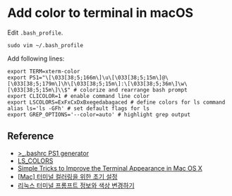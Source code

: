 # Add color to terminal in macOS

Edit `.bash_profile`.
```shell
sudo vim ~/.bash_profile
```

Add following lines:
```shell
export TERM=xterm-color
export PS1="\[\033[38;5;166m\]\u\[\033[38;5;15m\]@\[\033[38;5;179m\]\h\[\033[38;5;15m\]:\[\033[38;5;36m\]\w\[\033[38;5;15m\]\\$" # colorize and rearrange bash prompt
export CLICOLOR=1 # enable command line color
export LSCOLORS=ExFxCxDxBxegedabagaced # define colors for ls command
alias ls='ls -GFh' # set default flags for ls
export GREP_OPTIONS='--color=auto' # highlight grep output
```

## Reference
- [>_.bashrc PS1 generator](http://bashrcgenerator.com)
- [LS_COLORS](http://geoff.greer.fm/lscolors/)
- [Simple Tricks to Improve the Terminal Appearance in Mac OS X](http://osxdaily.com/2013/02/05/improve-terminal-appearance-mac-os-x/)
- [[Mac] 터미널 컬러링을 위한 초기 설정](http://theeye.pe.kr/archives/1669)
- [리눅스 터미널 프롬프트 정보와 색상 변경하기](http://blog.saltfactory.net/linux/change-prompt-in-terminal.html)